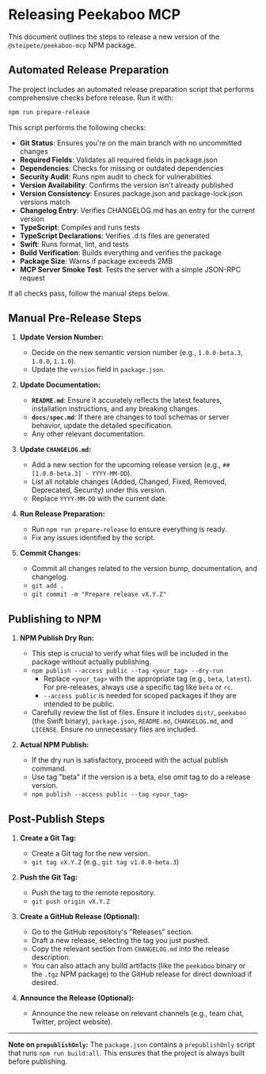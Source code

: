 # Releasing Peekaboo MCP

This document outlines the steps to release a new version of the `@steipete/peekaboo-mcp` NPM package.

## Automated Release Preparation

The project includes an automated release preparation script that performs comprehensive checks before release. Run it with:

```bash
npm run prepare-release
```

This script performs the following checks:
- **Git Status**: Ensures you're on the main branch with no uncommitted changes
- **Required Fields**: Validates all required fields in package.json
- **Dependencies**: Checks for missing or outdated dependencies
- **Security Audit**: Runs npm audit to check for vulnerabilities
- **Version Availability**: Confirms the version isn't already published
- **Version Consistency**: Ensures package.json and package-lock.json versions match
- **Changelog Entry**: Verifies CHANGELOG.md has an entry for the current version
- **TypeScript**: Compiles and runs tests
- **TypeScript Declarations**: Verifies .d.ts files are generated
- **Swift**: Runs format, lint, and tests
- **Build Verification**: Builds everything and verifies the package
- **Package Size**: Warns if package exceeds 2MB
- **MCP Server Smoke Test**: Tests the server with a simple JSON-RPC request

If all checks pass, follow the manual steps below.

## Manual Pre-Release Steps

1.  **Update Version Number:**
    - Decide on the new semantic version number (e.g., `1.0.0-beta.3`, `1.0.0`, `1.1.0`).
    - Update the `version` field in `package.json`.

2.  **Update Documentation:**
    - **`README.md`**: Ensure it accurately reflects the latest features, installation instructions, and any breaking changes.
    - **`docs/spec.md`**: If there are changes to tool schemas or server behavior, update the detailed specification.
    - Any other relevant documentation.

3.  **Update `CHANGELOG.md`:**
    - Add a new section for the upcoming release version (e.g., `## [1.0.0-beta.3] - YYYY-MM-DD`).
    - List all notable changes (Added, Changed, Fixed, Removed, Deprecated, Security) under this version.
    - Replace `YYYY-MM-DD` with the current date.

4.  **Run Release Preparation:**
    - Run `npm run prepare-release` to ensure everything is ready.
    - Fix any issues identified by the script.

5.  **Commit Changes:**
    - Commit all changes related to the version bump, documentation, and changelog.
    - `git add .`
    - `git commit -m "Prepare release vX.Y.Z"`

## Publishing to NPM

1.  **NPM Publish Dry Run:**
    - This step is crucial to verify what files will be included in the package without actually publishing.
    - `npm publish --access public --tag <your_tag> --dry-run`
        - Replace `<your_tag>` with the appropriate tag (e.g., `beta`, `latest`). For pre-releases, always use a specific tag like `beta` or `rc`.
        - `--access public` is needed for scoped packages if they are intended to be public.
    - Carefully review the list of files. Ensure it includes `dist/`, `peekaboo` (the Swift binary), `package.json`, `README.md`, `CHANGELOG.md`, and `LICENSE`. Ensure no unnecessary files are included.

2.  **Actual NPM Publish:**
    - If the dry run is satisfactory, proceed with the actual publish command.
    - Use tag "beta" if the version is a beta, else omit tag to do a release version.
    - `npm publish --access public --tag <your_tag>`

## Post-Publish Steps

1.  **Create a Git Tag:**
    - Create a Git tag for the new version.
    - `git tag vX.Y.Z` (e.g., `git tag v1.0.0-beta.3`)

2.  **Push the Git Tag:**
    - Push the tag to the remote repository.
    - `git push origin vX.Y.Z`

3.  **Create a GitHub Release (Optional):**
    - Go to the GitHub repository's "Releases" section.
    - Draft a new release, selecting the tag you just pushed.
    - Copy the relevant section from `CHANGELOG.md` into the release description.
    - You can also attach any build artifacts (like the `peekaboo` binary or the `.tgz` NPM package) to the GitHub release for direct download if desired.

4.  **Announce the Release (Optional):**
    - Announce the new release on relevant channels (e.g., team chat, Twitter, project website).

---

**Note on `prepublishOnly`:** The `package.json` contains a `prepublishOnly` script that runs `npm run build:all`. This ensures that the project is always built before publishing. 